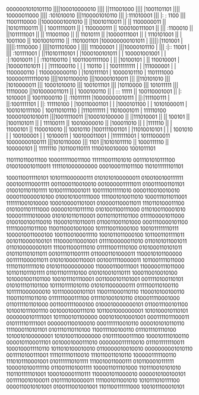 0000001010101110
||||100010000010
|||| ||111001000
|||| |1001101101
|||| 10000011000
||||  :101010010
|||1100001010110
|||  |:111010001
|||  |:   : 1100
|||  11001110000
||10000001001010
|| ||10010110011
|| || 1100000011
|| |101011100111
|| | 10011110011
|| |  1100000111
|| 1000100111001
||  ||| :1100010
||  ||1011111001
||  || 111001100
||  ||  11010111
||  |10000111001
||  | 1110101001
||  |    1001100
||  100100101110
||   :1101001101
|100000000101011
| |||||:|1101001
| |||||:11110000
| ||||1011101000
| |||| 111000001
| |||10000101110
| ||| :|:: 11001
| ||| :101111001
| ||110101110101
| |1000100101011
| | 100001001001
| |  :|:10010011
| |  :1101100110
| 10011001111100
|  ||  |10100101
|  ||  110010001
|  |100001101011
|  | |1111000110
|  | |    110110
|  | 10011111111
|  |  |111000001
|  |  1100000110
|  1100000000110
|    |1010111101
|    10000101110
|     1101111000
1000001111110010
 ||||10101100010
 |||100001010011
 ||| ||110101010
 ||| |1010000011
 ||| 10001010010
 |||  1001011101
 |||   |10110000
 |||   101011111
 |||    11110000
 ||1010000011011
 || | 1000100110
 || |  ::: 11111
 || 100110001001
 ||  |:  1010001
 ||  10011000110
 ||   :110111111
 |10000000010111
 | ||:|111100111
 | ||:1001111101
 | ||: 111110100
 | |100110001101
 | | |1000101100
 | | 10101000011
 | 1001010111100
 |  100110101110
 |   |1110111111
 |   11010001011
 |     111110100
 100001001010011
  |||10011110011
  ||100010100000
  || ||111010001
  || ||   100101
  || |1001101011
  || | 111100111
  || 10010000010
  ||  |100011010
  ||  | |1111110
  ||  | 11000101
  ||  1100010010
  ||    10010110
  |1001111001101
  | |11010010101
  | |  | 1001010
  | |  100100001
  | |   10100011
  | 100100011001
  |  |1111111001
  |  10111000011
  10000000100111
   |||1010110000
   |||      1101
   ||10101011110
   || 1000111110
   ||  100000101
   ||   11111110
   |101100110111
   1110010010000
      1001011101

1101110110011100	1000111110011100	1111110011101010	0011101010111100	0100100010110011	1111101000000000	0001000111011100	1101011111101101

1000110011110101	1010111000000111	0101010100000011	0100100100111111	0001001110001111	0011000110010010	0010000011111011	0100111001101101
0100101101101111	1010011110001011	1001111011111010	0000110010010010	0000110000010100	0100101001111000	1111001010011010	1000111011011001
1111111001010000	1000100001101001	0100001100011011	1110110100011100	0101001101111000	0000010110111110	0101001100111000	0110100110001010
1000011111010000	0101010110110001	0011011011101100	0111100001011000	0100100100110010	1100010110110011	0110011001101000	0001110000101100
1111100011011100	1100110001001000	1011110011000100	1001011111110111	1000010011000100	1001100100011110	1001011011000100	1011001101111011
0010110000100101	1110000110001001	0111100000011010	0110101011001011	0110100000001011	1110011000111010	0111110011110100	0101000110101011
0101101101011011	0010111011001111	0110001101000011	1100010101100000	0011111000011011	0101010000110001	0010011110000011	1011001111011000
1111011011111010	0101011000000000	1100001100111001	1100000111011000	1011011011101111	0110111011110100	0101010010110111	1000110010010100
1010001001101100	1001011101110001	0011000101101001	0011110100110101	0101011101101100	1011101111010110	0101011000000111	0111100110100110
1011111000000010	1011100000101101	1100111000110110	1100010100100110	1100110111011010	0111111000111100	0111101001010110	0100011110001000
0110111101101000	0011001111000100	0100010000000101	0110011100101100	1010010111001110	0010001000111010	1011001000000001	1010100010110101
0000000101111001	1011100101100000	0001010010001001	0001111011100011	0101111101111001	0000001100100010	0001111110010110	0000101010110110
1111000110101101	0101110110110100	1100111100100110	0111011101110100	1010010100000001	1010100110000000	0101111000111100	1000101110100110
0000101100011101	0010001000111010	0000000111110010	0111011111110011	1000100011110110	1011010100010010	0110000010010010	0000000001010110
0011110100111001	1111011110110010	1110110011010110	1000001111100110	1110101110001001	0101111110101111	1110010011000111	0101100010111111
1000010100111110	0110011101001111	1000011011101000	1101110010101010	1101101111101001	1000100001110111	1100001011000010	0000010100100101
0011110010100011	0101111010000011	1111001011001010	1010111010111100	0000110010101001	0100111001001001	1101100111111000	1001011100010101
